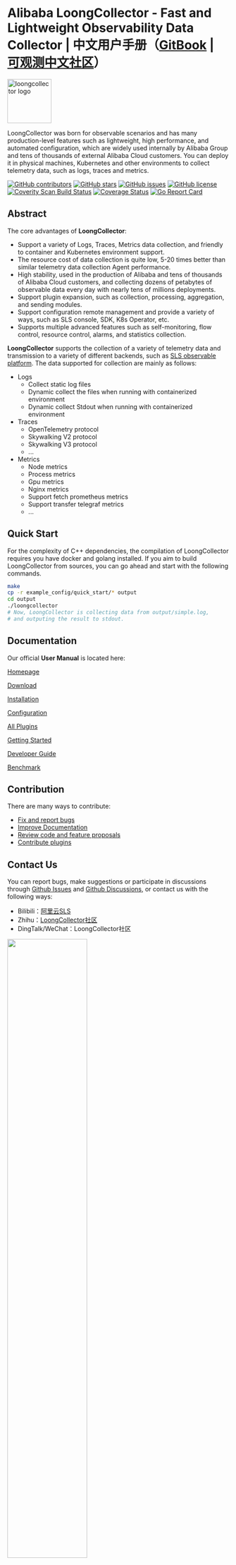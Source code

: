 # Alibaba LoongCollector - Fast and Lightweight Observability Data Collector | 中文用户手册（[GitBook](https://ilogtail.gitbook.io/ilogtail-docs/) | [可观测中文社区](https://open.observability.cn/project/loongcollector/about/)）

<img src="https://ilogtail-community-edition.oss-cn-shanghai.aliyuncs.com/images/logo/jpg/black-blue.jpg" alt="loongcollector logo" height="100px" align="center" />

LoongCollector was born for observable scenarios and has many production-level features such as lightweight, high performance, and automated configuration, which are widely used internally by Alibaba Group and tens of thousands of external Alibaba Cloud customers. You can deploy it in physical machines, Kubernetes and other environments to collect telemetry data, such as logs, traces and metrics.

[![GitHub contributors](https://img.shields.io/github/contributors/alibaba/loongcollector)](https://github.com/alibaba/loongcollector/contributors)
[![GitHub stars](https://img.shields.io/github/stars/alibaba/loongcollector)](https://github.com/alibaba/loongcollector/stargazers)
[![GitHub issues](https://img.shields.io/github/issues/alibaba/loongcollector)](https://github.com/alibaba/loongcollector/issues)
[![GitHub license](https://img.shields.io/github/license/alibaba/loongcollector)](https://github.com/alibaba/loongcollector/blob/main/LICENSE)
[![Coverity Scan Build Status](https://img.shields.io/coverity/scan/28764.svg)](https://scan.coverity.com/projects/alibaba-ilogtail)
[![Coverage Status](https://codecov.io/gh/alibaba/loongcollector/branch/main/graph/badge.svg)](https://codecov.io/gh/alibaba/loongcollector)
[![Go Report Card](https://goreportcard.com/badge/github.com/alibaba/loongcollector)](https://goreportcard.com/report/github.com/alibaba/loongcollector)

## Abstract

The core advantages of **LoongCollector**:

* Support a variety of Logs, Traces, Metrics data collection, and friendly to container and Kubernetes environment support.
* The resource cost of data collection is quite low, 5-20 times better than similar telemetry data collection Agent performance.
* High stability, used in the production of Alibaba and tens of thousands of Alibaba Cloud customers,  and collecting dozens of petabytes of observable data every day with nearly tens of millions deployments.
* Support plugin expansion, such as collection, processing, aggregation, and sending modules.
* Support configuration remote management and provide a variety of ways, such as SLS console, SDK, K8s Operator, etc.
* Supports multiple advanced features such as self-monitoring, flow control, resource control, alarms, and statistics collection.

**LoongCollector** supports the collection of a variety of telemetry data and transmission to a variety of different backends, such as [SLS observable platform](https://www.aliyun.com/product/sls). The data supported for collection are mainly as follows:

* Logs
  * Collect static log files
  * Dynamic collect the files when running with containerized environment
  * Dynamic collect Stdout when running with containerized environment
* Traces
  * OpenTelemetry protocol
  * Skywalking V2 protocol
  * Skywalking V3 protocol
  * ...
* Metrics
  * Node metrics
  * Process metrics
  * Gpu metrics
  * Nginx metrics
  * Support fetch prometheus metrics
  * Support transfer telegraf metrics
  * ...

## Quick Start

For the complexity of C++ dependencies, the compilation of LoongCollector requires you have docker and golang installed. If you aim to build LoongCollector from sources, you can go ahead and start with the following commands.

```bash
make
cp -r example_config/quick_start/* output
cd output
./loongcollector
# Now, LoongCollector is collecting data from output/simple.log,
# and outputing the result to stdout.
```


## Documentation

Our official **User Manual** is located here:

[Homepage](https://ilogtail.gitbook.io/ilogtail-docs/about/readme)

[Download](https://ilogtail.gitbook.io/ilogtail-docs/installation/release-notes)

[Installation](https://ilogtail.gitbook.io/ilogtail-docs/installation/quick-start)

[Configuration](https://ilogtail.gitbook.io/ilogtail-docs/configuration/collection-config)

[All Plugins](https://ilogtail.gitbook.io/ilogtail-docs/plugins/overview)

[Getting Started](https://ilogtail.gitbook.io/ilogtail-docs/awesome-ilogtail/getting-started)

[Developer Guide](https://ilogtail.gitbook.io/ilogtail-docs/developer-guide/)

[Benchmark](https://ilogtail.gitbook.io/ilogtail-docs/benchmark/)

## Contribution

There are many ways to contribute:

* [Fix and report bugs](https://github.com/alibaba/loongcollector/issues)
* [Improve Documentation](https://github.com/alibaba/loongcollector/labels/documentation)
* [Review code and feature proposals](https://github.com/alibaba/loongcollector/pulls)
* [Contribute plugins](./docs/en/guides/README.md)

## Contact Us

You can report bugs, make suggestions or participate in discussions through [Github Issues](https://github.com/alibaba/loongcollector/issues) and [Github Discussions](https://github.com/alibaba/loongcollector/discussions), or contact us with the following ways:

* Bilibili：[阿里云SLS](https://space.bilibili.com/630680534)
* Zhihu：[LoongCollector社区](https://www.zhihu.com/column/c_1533139823409270785)
* DingTalk/WeChat：LoongCollector社区

<img src="https://ilogtail-community-edition.oss-cn-shanghai.aliyuncs.com/images/chatgroup/chatgroup.png" style="width: 60%; height: 60%" />

## Our Users

Tens of thousands of companies use LoongCollector in Alibaba Cloud, IDC, or other clouds. More details please see [here](https://help.aliyun.com/document_detail/250269.html).

## Licence

[Apache 2.0 License](./LICENSE)
